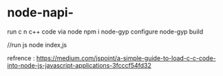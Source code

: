 # node-napi-

run c n c++ code via node
npm i
node-gyp configure
node-gyp build

//run js
node index,js

refrence :
https://medium.com/jspoint/a-simple-guide-to-load-c-c-code-into-node-js-javascript-applications-3fcccf54fd32
